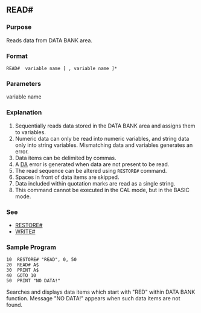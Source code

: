 ## READ#

### Purpose
Reads data from DATA BANK area.

### Format
```basic
READ#  variable name [ , variable name ]*
```

### Parameters
variable name

### Explanation
1. Sequentially reads data stored in the DATA BANK area and assigns them to variables.
2. Numeric data can only be read into numeric variables, and string data only
into string variables. Mismatching data and variables generates an error.
3. Data items can be delimited by commas.
4. A [DA](../part-12-2-error-messages.md#da-error) error is generated when data are not present to be read.
5. The read sequence can be altered using `RESTORE#` command.
6. Spaces in front of data items are skipped.
7. Data included within quotation marks are read as a single string.
8. This command cannot be executed in the CAL mode, but in the BASIC mode.

### See
 - [RESTORE#](RESTORE_HASH.md)
 - [WRITE#](WRITE_HASH.md)

### Sample Program
```basic
10  RESTORE# "READ", 0, 50
20  READ# A$
30  PRINT A$
40  GOTO 10
50  PRINT "NO DATA!"
```

Searches and displays data items which start with "RED" within DATA BANK function.
Message "NO DATA!" appears when such data items are not found.
